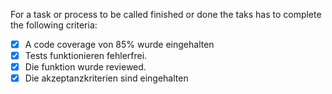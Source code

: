 For a task or process to be called finished or done the taks has to complete the following criteria:


- [x] A code coverage von 85% wurde eingehalten
- [x] Tests funktionieren fehlerfrei.
- [x] Die funktion wurde reviewed.
- [x] Die akzeptanzkriterien sind eingehalten
